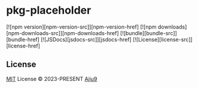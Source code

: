 # pkg-placeholder

[![npm version][npm-version-src]][npm-version-href]
[![npm downloads][npm-downloads-src]][npm-downloads-href]
[![bundle][bundle-src]][bundle-href]
[![JSDocs][jsdocs-src]][jsdocs-href]
[![License][license-src]][license-href]




## License

[MIT](./LICENSE) License © 2023-PRESENT [Ajiu9](https://github.com/ajiu9)
